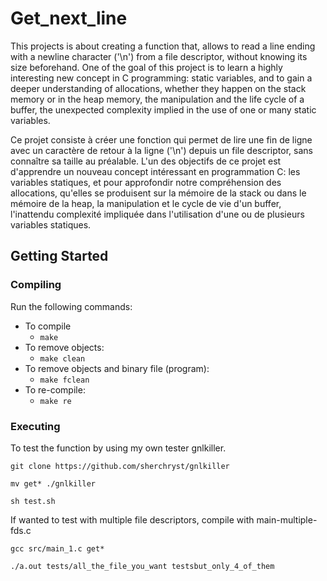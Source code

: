 # Get_next_line

This projects is about creating a function that, allows to read a line ending
with a newline character ('\\n') from a file descriptor, without knowing its
size beforehand. One of the goal of this project is to learn a highly
interesting new concept in C programming: static variables, and to gain a deeper
understanding of allocations, whether they happen on the stack memory or in the
heap memory, the manipulation and the life cycle of a buffer, the unexpected
complexity implied in the use of one or many static variables.

Ce projet consiste à créer une fonction qui permet de lire une fin de ligne
avec un caractère de retour à la ligne ('\\n') depuis un file descriptor,
sans connaître sa taille au préalable. L'un des objectifs de ce projet est d'apprendre
un nouveau concept intéressant en programmation C: les variables statiques,
et pour approfondir notre compréhension des allocations, qu'elles se produisent
sur la mémoire de la stack ou dans le mémoire de la heap, la manipulation
et le cycle de vie d'un buffer, l'inattendu complexité impliquée dans l'utilisation
d'une ou de plusieurs variables statiques.

## Getting Started

### Compiling

Run the following commands:

* To compile
	- `make`
* To remove objects:
	- `make clean`
* To remove objects and binary file (program):
	- `make fclean`
* To re-compile:
	- `make re`

### Executing

To test the function by using my own tester gnlkiller.

`git clone https://github.com/sherchryst/gnlkiller`

`mv get* ./gnlkiller`

`sh test.sh`

If wanted to test with multiple file descriptors, compile with
main-multiple-fds.c

`gcc src/main_1.c get*`

`./a.out tests/all_the_file_you_want testsbut_only_4_of_them`

